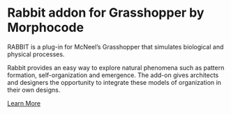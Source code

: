 Rabbit addon for Grasshopper by Morphocode
==========================================
RABBIT is a plug-in for McNeel’s Grasshopper that simulates biological and physical processes.

Rabbit provides an easy way to explore natural phenomena such as pattern formation, self-organization and emergence. The add-on gives architects and designers the opportunity to integrate these models of organization in their own designs.

[Learn More](http://morphocode.com/rabbit/)


